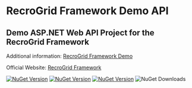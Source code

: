 RecroGrid Framework Demo API
============================

## Demo ASP.NET Web API Project for the RecroGrid Framework

Additional information: [RecroGrid Framework Demo](https://github.com/RecroGridFramework/RGF.Demo)

Official Website: [RecroGrid Framework](https://RecroGrid.com) 

[![NuGet Version](https://img.shields.io/nuget/v/RecroGrid.svg?label=RGF.Core)](https://www.nuget.org/packages/Recrovit.RecroGridFramework.Core/) [![NuGet Version](https://img.shields.io/nuget/v/Recrovit.RecroGridFramework.Client.Blazor.UI.svg?label=RGF.Client.Blazor.UI)](https://www.nuget.org/packages/Recrovit.RecroGridFramework.Client.Blazor.UI/) [![NuGet Version](https://img.shields.io/nuget/v/RecroGrid.svg?label=RecroGrid)](https://www.nuget.org/packages/RecroGrid/) ![NuGet Downloads](https://img.shields.io/nuget/dt/RecroGrid)
